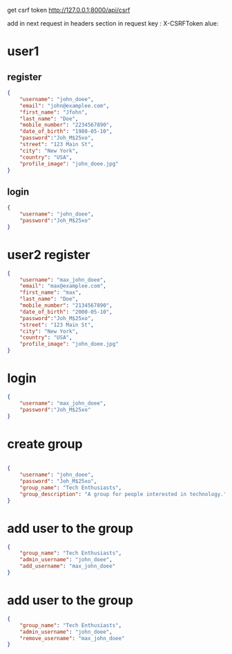 get csrf token
http://127.0.0.1:8000/api/csrf

 add in next request  in headers section in request
 key : X-CSRFToken
 alue: <the obtained token >

# user1
## register
```json
{
    "username": "john_doee",
    "email": "john@examplee.com",
    "first_name": "Jfohn",
    "last_name": "Doe",
    "mobile_number": "2234567890",
    "date_of_birth": "1980-05-10",
    "password":"Joh_M$25xo",
    "street": "123 Main St",
    "city": "New York",
    "country": "USA",
    "profile_image": "john_doee.jpg"
}

```
## login
```json
{
    "username": "john_doee",
    "password":"Joh_M$25xo"
}

```

# user2 register
```json
{
    "username": "max_john_doee",
    "email": "max@examplee.com",
    "first_name": "max",
    "last_name": "Doe",
    "mobile_number": "2134567890",
    "date_of_birth": "2000-05-10",
    "password":"Joh_M$25xo",
    "street": "123 Main St",
    "city": "New York",
    "country": "USA",
    "profile_image": "john_doee.jpg"
}
```
# login
```json
{
    "username": "max_john_doee",
    "password":"Joh_M$25xo"
}

```


# create group

```json

{
    "username": "john_doee",
    "password": "Joh_M$25xo",
    "group_name": "Tech Enthusiasts",
    "group_description": "A group for people interested in technology."
}


```

# add user to the group
```json
{
    "group_name": "Tech Enthusiasts",
    "admin_username": "john_doee",
    "add_username": "max_john_doee"
}
```
# add user to the group
```json
{
    "group_name": "Tech Enthusiasts",
    "admin_username": "john_doee",
    "remove_username": "max_john_doee"
}

```
